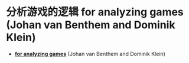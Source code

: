 # 分析游戏的逻辑 for analyzing games (Johan van Benthem and Dominik Klein)

* [**for analyzing games**](https://plato.stanford.edu/entries/logics-for-games/) (Johan van Benthem and Dominik Klein)
